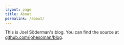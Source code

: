 ```yaml
---
layout: page
title: About
permalink: /about/
---
```


This is Joel Söderman's blog. You can find the source at [github.com/johesoman/blog](https://github.com/johesoman/blog).
